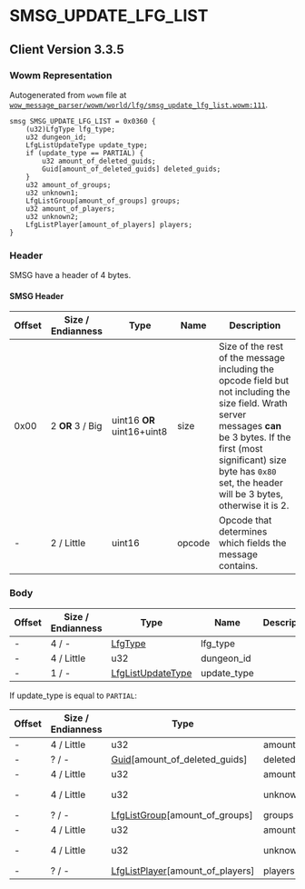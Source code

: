 # SMSG_UPDATE_LFG_LIST

## Client Version 3.3.5

### Wowm Representation

Autogenerated from `wowm` file at [`wow_message_parser/wowm/world/lfg/smsg_update_lfg_list.wowm:111`](https://github.com/gtker/wow_messages/tree/main/wow_message_parser/wowm/world/lfg/smsg_update_lfg_list.wowm#L111).
```rust,ignore
smsg SMSG_UPDATE_LFG_LIST = 0x0360 {
    (u32)LfgType lfg_type;
    u32 dungeon_id;
    LfgListUpdateType update_type;
    if (update_type == PARTIAL) {
        u32 amount_of_deleted_guids;
        Guid[amount_of_deleted_guids] deleted_guids;
    }
    u32 amount_of_groups;
    u32 unknown1;
    LfgListGroup[amount_of_groups] groups;
    u32 amount_of_players;
    u32 unknown2;
    LfgListPlayer[amount_of_players] players;
}
```
### Header

SMSG have a header of 4 bytes.

#### SMSG Header

| Offset | Size / Endianness | Type   | Name   | Description |
| ------ | ----------------- | ------ | ------ | ----------- |
| 0x00   | 2 **OR** 3 / Big           | uint16 **OR** uint16+uint8 | size | Size of the rest of the message including the opcode field but not including the size field. Wrath server messages **can** be 3 bytes. If the first (most significant) size byte has `0x80` set, the header will be 3 bytes, otherwise it is 2.|
| -      | 2 / Little| uint16 | opcode | Opcode that determines which fields the message contains. |

### Body

| Offset | Size / Endianness | Type | Name | Description | Comment |
| ------ | ----------------- | ---- | ---- | ----------- | ------- |
| - | 4 / - | [LfgType](lfgtype.md) | lfg_type |  |  |
| - | 4 / Little | u32 | dungeon_id |  |  |
| - | 1 / - | [LfgListUpdateType](lfglistupdatetype.md) | update_type |  |  |

If update_type is equal to `PARTIAL`:

| Offset | Size / Endianness | Type | Name | Description | Comment |
| ------ | ----------------- | ---- | ---- | ----------- | ------- |
| - | 4 / Little | u32 | amount_of_deleted_guids |  |  |
| - | ? / - | [Guid](../types/packed-guid.md)[amount_of_deleted_guids] | deleted_guids |  |  |
| - | 4 / Little | u32 | amount_of_groups |  |  |
| - | 4 / Little | u32 | unknown1 |  | emus set to 0. |
| - | ? / - | [LfgListGroup](lfglistgroup.md)[amount_of_groups] | groups |  |  |
| - | 4 / Little | u32 | amount_of_players |  |  |
| - | 4 / Little | u32 | unknown2 |  | emus set to 0. |
| - | ? / - | [LfgListPlayer](lfglistplayer.md)[amount_of_players] | players |  |  |

